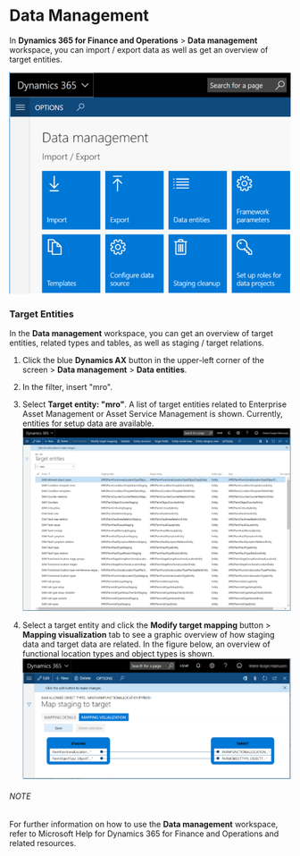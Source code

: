 # Data Management

In **Dynamics 365 for Finance and Operations** > **Data management** workspace, you can import / export data as well as get an overview of target entities.

![Figure 23-01](/Figures/23-01_DataManagement_Menu_AX7-01.png)


### Target Entities

In the **Data management** workspace, you can get an overview of target entities, related types and tables, as well as staging / target relations.

1. Click the blue **Dynamics AX** button in the upper-left corner of the screen > **Data management** > **Data entities**.
2. In the filter, insert "mro".

3. Select **Target entity: "mro"**. A list of target entities related to Enterprise Asset Management or Asset Service Management is shown. Currently, entities for setup data are available.
![Figure 23-02](/Figures/23-02_DataManagement_TargetEntities_AX7-01.png)
4. Select a target entity and click the **Modify target mapping** button > **Mapping visualization** tab to see a graphic overview of how staging data and target data are related. In the figure below, an overview of functional location types and object types is shown.
![Figure 23-03](/Figures/23-03_DataManagement_TargetMapping_Visualize_AX7-01.png)


###### NOTE
For further information on how to use the **Data management** workspace, refer to Microsoft Help for Dynamics 365 for Finance and Operations and related resources.

